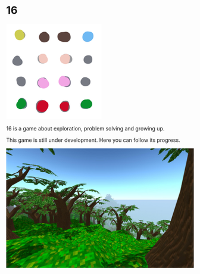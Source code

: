 # 16

![16](doc/logo.png)

16 is a game about exploration, problem solving and growing up.

This game is still under development. Here you can follow its progress.

![2019-02-13](doc/screenshot-2019-02-20.jpg)
